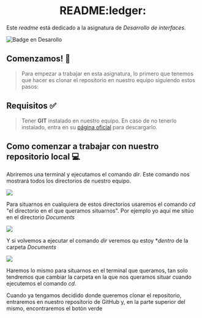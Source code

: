 <h1 align = "center">  README:ledger: </h1>


Este *readme* está dedicado a la asignatura de _Desarrollo de interfaces_.

![Badge en Desarollo](https://img.shields.io/badge/STATUS-EN%20DESAROLLO-blue)


## Comenzamos! :hammer:

> Para empezar a trabajar en esta asignatura, lo primero que tenemos que hacer es clonar el repositorio en nuestro equipo siguiendo estos pasos:

## Requisitos :white_check_mark:

> Tener **GIT** instalado en nuestro equipo. En caso de no tenerlo instalado, entra en su [página oficial](https://git-scm.com/downloads) para descargarlo.

## Como comenzar a trabajar con nuestro repositorio local :computer:

Abriremos una terminal y ejecutamos el comando *dir*. Este comando nos mostrará todos los directorios de nuestro equipo.

![](https://gyazo.com/d8da0681da704b530beca0c3e439ea5f.png) 

Para situarnos en cualquiera de estos directorios usaremos el comando *cd* "el directorio en el que queramos situarnos". Por ejemplo yo aquí me sitúo en el directorio _Documents_

![](https://gyazo.com/cf75a53b265174e741d6dc3dc674c03d.png) 

Y si volvemos a ejecutar el comando *dir* veremos qu estoy **dentro* de la carpeta _Documents_

![](https://gyazo.com/72b73562f1b1657f07a117340af725b5.png) 

Haremos lo mismo para situarnos en el terminal que queramos, tan solo tendremos que cambiar la carpeta en la que nos queramos situar cuando ejecutemos el comando *cd*.

Cuando ya tengamos decidido donde queremos clonar el repositorio, entraremos en nuestro repositorio de GitHub y, en la parte superior del mismo, encontraremos el botón verde 




